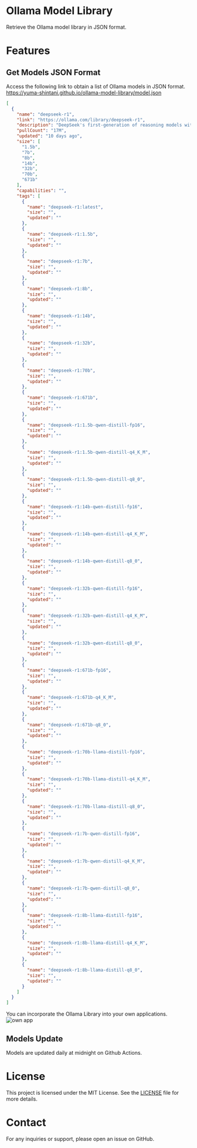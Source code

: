 # Ollama Model Library

Retrieve the Ollama model library in JSON format.

# Features

## Get Models JSON Format

Access the following link to obtain a list of Ollama models in JSON format.  
https://yuma-shintani.github.io/ollama-model-library/model.json

```json:model.json
[
  {
    "name": "deepseek-r1",
    "link": "https://ollama.com/library/deepseek-r1",
    "description": "DeepSeek's first-generation of reasoning models with comparable performance to OpenAI-o1, including six dense models distilled from DeepSeek-R1 based on Llama and Qwen.",
    "pullCount": "17M",
    "updated": "10 days ago",
    "size": [
      "1.5b",
      "7b",
      "8b",
      "14b",
      "32b",
      "70b",
      "671b"
    ],
    "capabilities": "",
    "tags": [
      {
        "name": "deepseek-r1:latest",
        "size": "",
        "updated": ""
      },
      {
        "name": "deepseek-r1:1.5b",
        "size": "",
        "updated": ""
      },
      {
        "name": "deepseek-r1:7b",
        "size": "",
        "updated": ""
      },
      {
        "name": "deepseek-r1:8b",
        "size": "",
        "updated": ""
      },
      {
        "name": "deepseek-r1:14b",
        "size": "",
        "updated": ""
      },
      {
        "name": "deepseek-r1:32b",
        "size": "",
        "updated": ""
      },
      {
        "name": "deepseek-r1:70b",
        "size": "",
        "updated": ""
      },
      {
        "name": "deepseek-r1:671b",
        "size": "",
        "updated": ""
      },
      {
        "name": "deepseek-r1:1.5b-qwen-distill-fp16",
        "size": "",
        "updated": ""
      },
      {
        "name": "deepseek-r1:1.5b-qwen-distill-q4_K_M",
        "size": "",
        "updated": ""
      },
      {
        "name": "deepseek-r1:1.5b-qwen-distill-q8_0",
        "size": "",
        "updated": ""
      },
      {
        "name": "deepseek-r1:14b-qwen-distill-fp16",
        "size": "",
        "updated": ""
      },
      {
        "name": "deepseek-r1:14b-qwen-distill-q4_K_M",
        "size": "",
        "updated": ""
      },
      {
        "name": "deepseek-r1:14b-qwen-distill-q8_0",
        "size": "",
        "updated": ""
      },
      {
        "name": "deepseek-r1:32b-qwen-distill-fp16",
        "size": "",
        "updated": ""
      },
      {
        "name": "deepseek-r1:32b-qwen-distill-q4_K_M",
        "size": "",
        "updated": ""
      },
      {
        "name": "deepseek-r1:32b-qwen-distill-q8_0",
        "size": "",
        "updated": ""
      },
      {
        "name": "deepseek-r1:671b-fp16",
        "size": "",
        "updated": ""
      },
      {
        "name": "deepseek-r1:671b-q4_K_M",
        "size": "",
        "updated": ""
      },
      {
        "name": "deepseek-r1:671b-q8_0",
        "size": "",
        "updated": ""
      },
      {
        "name": "deepseek-r1:70b-llama-distill-fp16",
        "size": "",
        "updated": ""
      },
      {
        "name": "deepseek-r1:70b-llama-distill-q4_K_M",
        "size": "",
        "updated": ""
      },
      {
        "name": "deepseek-r1:70b-llama-distill-q8_0",
        "size": "",
        "updated": ""
      },
      {
        "name": "deepseek-r1:7b-qwen-distill-fp16",
        "size": "",
        "updated": ""
      },
      {
        "name": "deepseek-r1:7b-qwen-distill-q4_K_M",
        "size": "",
        "updated": ""
      },
      {
        "name": "deepseek-r1:7b-qwen-distill-q8_0",
        "size": "",
        "updated": ""
      },
      {
        "name": "deepseek-r1:8b-llama-distill-fp16",
        "size": "",
        "updated": ""
      },
      {
        "name": "deepseek-r1:8b-llama-distill-q4_K_M",
        "size": "",
        "updated": ""
      },
      {
        "name": "deepseek-r1:8b-llama-distill-q8_0",
        "size": "",
        "updated": ""
      }
    ]
  }
]
```

You can incorporate the Ollama Library into your own applications.
![own app](/public/image.png)

## Models Update

Models are updated daily at midnight on Github Actions.

# License

This project is licensed under the MIT License. See the [LICENSE](LICENSE.md) file for more details.

# Contact

For any inquiries or support, please open an issue on GitHub.
